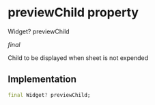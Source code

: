 


# previewChild property







Widget? previewChild
  
_<span class="feature">final</span>_



<p>Child to be displayed when sheet is not expended</p>



## Implementation

```dart
final Widget? previewChild;
```







